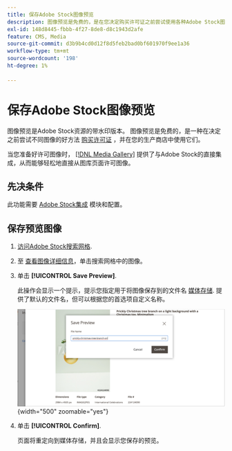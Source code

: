 ```yaml
---
title: 保存Adobe Stock图像预览
description: 图像预览是免费的，是在您决定购买许可证之前尝试使用各种Adobe Stock图像的好方法。
exl-id: 148d8445-fbbb-4f27-8de8-d8c1943d2afe
feature: CMS, Media
source-git-commit: d3b9b4cd0d12f8d5feb2bad0bf601970f9ee1a36
workflow-type: tm+mt
source-wordcount: '198'
ht-degree: 1%

---
```


# 保存Adobe Stock图像预览

图像预览是Adobe Stock资源的带水印版本。 图像预览是免费的，是一种在决定之前尝试不同图像的好方法 [购买许可证][stock-license] ，并在您的生产商店中使用它们。

当您准备好许可图像时， [[!DNL Media Gallery]](media-gallery.md) 提供了与Adobe Stock的直接集成，从而能够轻松地直接从图库页面许可图像。

## 先决条件

此功能需要 [Adobe Stock集成][adobe-stock-integration] 模块和配置。

## 保存预览图像

1. [访问Adobe Stock搜索网格][access-search].

1. 至 [查看图像详细信息][view-details]，单击搜索网格中的图像。

1. 单击 **[!UICONTROL Save Preview]**.

   此操作会显示一个提示，提示您指定用于将图像保存到的文件名 [媒体存储][media-storage]. 提供了默认的文件名，但可以根据您的首选项自定义名称。

   ![保存Adobe Stock预览图像](./assets/adobe-stock-save-preview.png){width="500" zoomable="yes"}

1. 单击 **[!UICONTROL Confirm]**.

   页面将重定向到媒体存储，并且会显示您保存的预览。

[stock-license]: adobe-stock-license-image.md
[access-search]: adobe-stock-manage.md#access-the-adobe-stock-search-grid
[view-details]: adobe-stock-manage.md#view-image-details
[media-storage]: media-storage.md
[adobe-stock-integration]: adobe-stock.md
